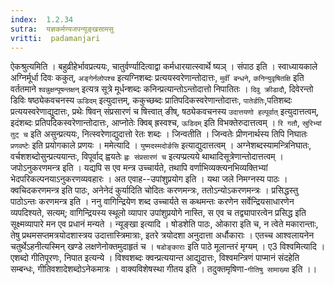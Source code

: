 ```yaml
---
index:  1.2.34
sutra:  यज्ञकर्मण्यजपन्यूङ्खसामसु
vritti:  padamanjari
---
```


ऐकश्रुत्यमिति । बहुव्रीहेर्भावप्रत्ययः, चातुर्वर्ण्यादित्वाद्वा कर्मधारयात्स्वार्थे ष्यञ् ।
संपाठ इति । स्वाध्यायकाले अग्निर्मूर्धा दिवः ककुत्, `अङ्गेर्नलोपश्च` इत्यग्निशब्दः प्रत्ययस्वरेणान्तोदात्तः, `मुर्वीं बन्धने`, `कनिन्युवृषितक्षि` इति वर्ततमाने `श्वन्नुक्षन्पूषन्तक्षन्` इत्यत्र सूत्रे मूर्धन्शब्दः कनिन्प्रत्यान्तोऽन्तोदात्तो निपातितः । `दिवु क्रीडादौ`, दिवेरन्तो डिविः षष्ठ्येकवचनस्य `ऊडिदम्` इत्युदात्तम्, ककुच्छब्दः प्रातिपदिकस्वरेणान्तोदात्तः, `पातेर्डतिः`,पतिशब्दः प्रत्ययस्वरेणाद्युदात्तः, प्रथेः षिवन् संप्रसारणं च षित्त्वात् ङीष्, षठ्येकवचनस्य `उदात्तयणो हल्पूर्वात्` इत्युदात्तत्वम्, इदंशब्दः प्रतिपदिकस्वरेणान्तोदात्तः, आप्नोतेः क्विब् ह्रस्वश्च, `ऊडिदम्` इति विभक्तेरुदात्तत्वम् । `रि गतौ`, `स्रुरिभ्यां तुट् च` इति असुन्प्रत्ययः, नित्स्वरेणाद्युदात्तो रेतः शब्दः । जिन्वतीति । जिन्वतेः प्रीणनार्थस्य तिपि निघातः `प्रणवष्टेः` इति प्रयोगकाले प्रणयः ।
ममेत्यादि । `युष्मदस्मदोर्ङसि` इत्याद्युदात्तत्वम् । अग्नेशब्दस्यामन्त्रिनिघातः, वर्चशशब्दोसुन्प्रत्ययान्तः, विपूर्वाद् ह्वयतेः `ह्वः संप्रसारणं च` इत्यप्प्रत्यये थाथादिसूत्रेणान्तोदात्तत्वम् । जपोऽनुकरणमन्त्र इति । यद्यपि स एव मन्त्र उच्चार्यते, तथापि वर्णाभिव्यक्त्यनभिव्यक्तिभ्यां भेदपरिकल्पनयाऽनुकरणव्यवहारः । अत एवाह--उपांशुप्रयोग इति । यथा जले निमग्नस्य पाठः । क्वचिदकरणमन्त्र इति पाठः, अनेनेदं कुर्यादिति चोदितः करणमन्त्रः, ततोऽन्योऽकरणमन्त्रः । प्रसिद्धस्तु पाठोऽन्तः करणमन्त्र इति । ननु वागिन्द्रियेण शब्द उच्चार्यते स कथमन्तः करणेन सर्वेन्द्रियसाधारणेन व्यपदिश्यते, सत्यम्; वागिन्द्रियस्य स्थूलो व्यापार उपांशुप्रयोगे नास्ति, स एव च तद्व्यापारत्वेन प्रसिद्ध इति सूक्ष्मव्यापारे मन एव प्रधानं मन्यते ।
न्यूङ्खा इत्यादि । षोडशेति पाठः, ओकारा इति च, न त्वेते मकारान्ताः, तेषु प्रथमसप्तमत्रयोदशास्त्रय उदात्तास्त्रिमात्राः, इतरे त्रयोदशा अनुदात्ता अर्धौकाराः । एतच्च आश्वलायनेन चतुर्थेऽहनीत्यस्मिन् खण्डे लक्षणेनोक्तमुदाहृतं च । `षडोङ्काराः` इति पाठे मूलान्तरं मृग्यम् । ए3 विश्वमित्यादि । एशब्दो गीतिपूरणः, निपात इत्यन्ये । विश्वशब्दः क्वन्प्रत्ययान्त आद्युदात्तः, विश्वमन्त्रिणं पाप्मानं संदहेति सम्बन्धः, गीतिवशादेशब्दोऽनेकमात्रः । वाक्यविशेषस्था गीतय इति । तदुक्तमृषिणा-`गीतिषु सामाख्या` इति ।।

